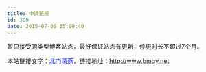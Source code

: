 ```yaml
---
title: 申请链接
id: 309
date: 2015-07-06 15:09:40
---
```


暂只接受同类型博客站点，最好保证站点有更新，停更时长不超过7个月。

本站链接文字：<span style="color: #0000ff;">北门清燕</span>，链接地址：<span style="color: #0000ff;">http://www.bmqy.net</span>